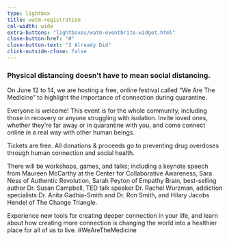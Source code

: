 ```yaml
---
type: lightbox
title: watm-registration
col-width: wide
extra-buttons: "lightboxes/watm-eventbrite-widget.html"
close-button-href: "#"
close-button-text: "I Already Did"
click-outside-close: false
---
```


### Physical distancing doesn't have to mean social distancing.

On June 12 to 14, we are hosting a free, online festival called “We Are The Medicine” to highlight the importance of connection during quarantine.

Everyone is welcome! This event is for the whole community, including those in recovery or anyone struggling with isolation. Invite loved ones, whether they're far away or in quarantine with you, and come connect online in a real way with other human beings.

Tickets are free. All donations & proceeds go to preventing drug overdoses through human connection and social health.

There will be workshops, games, and talks; including a keynote speech from Maureen McCarthy at the Center for Collaborative Awareness, Sara Ness of Authentic Revolution, Sarah Peyton of Empathy Brain, best-selling author Dr. Susan Campbell, TED talk speaker Dr. Rachel Wurzman, addiction specialists Dr. Anita Gadhia-Smith and Dr. Ron Smith, and Hilary Jacobs Hendel of The Change Triangle.

Experience new tools for creating deeper connection in your life, and learn about how creating more connection is changing the world into a healthier place for all of us to live. #WeAreTheMedicine
